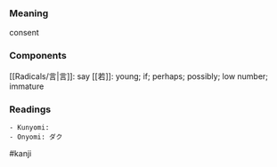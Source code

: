 ### Meaning

consent

### Components

[[Radicals/言|言]]: say [[若]]: young; if; perhaps; possibly; low number; immature

### Readings

```
- Kunyomi: 
- Onyomi: ダク
```

#kanji